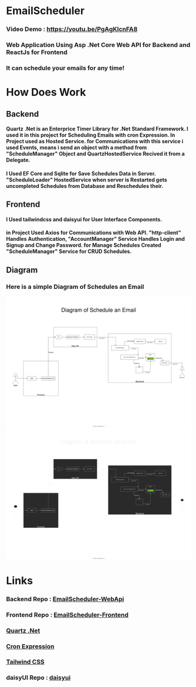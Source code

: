 # EmailScheduler

### Video Demo : https://youtu.be/PgAgKIcnFA8

### Web Application Using Asp .Net Core Web API for Backend and ReactJs for Frontend
### It can schedule your emails for any time!

# How Does Work



## Backend

#### Quartz .Net is an Enterprice Timer Library for .Net Standard Framework. I used it in this project for Scheduling Emails with cron Expression. In Project used as Hosted Service. for Communications with this service i used Events, means i send an object with a method from "ScheduleManager" Object and QuartzHostedService Recived it from a Delegate.
#### I Used EF Core and Sqlite for Save Schedules Data in Server. "ScheduleLoader" HostedService when server is Restarted gets uncompleted Schedules from Database and Reschedules their.

## Frontend
#### I Used tailwindcss and daisyui for User Interface Components.
#### in Project Used Axios for Communications with Web API. "http-client" Handles Authentication, "AccountManager" Service Handles Login and Signup and Change Password. for Manage Schedules Created "ScheduleManager" Service for CRUD Schedules.


## Diagram
### Here is a simple Diagram of Schedules an Email
![GitHub Light](/docs/schedule_diagram_light.svg#gh-light-mode-only)
![GitHub Dark](/docs/schedule_diagram_dark.svg#gh-dark-mode-only)


# Links
### Backend Repo : [EmailScheduler-WebApi](https://github.com/javidizadi/EmailScheduler-WebApi)
### Frontend Repo : [EmailScheduler-Frontend](https://github.com/javidizadi/EmailScheduler-Frontend)
### [Quartz .Net](https://www.quartz-scheduler.net)
### [Cron Expression](https://docs.oracle.com/cd/E12058_01/doc/doc.1014/e12030/cron_expressions.htm)
### [Tailwind CSS](https://tailwindcss.com)
### daisyUI Repo : [daisyui](https://github.com/saadeghi/daisyui)

